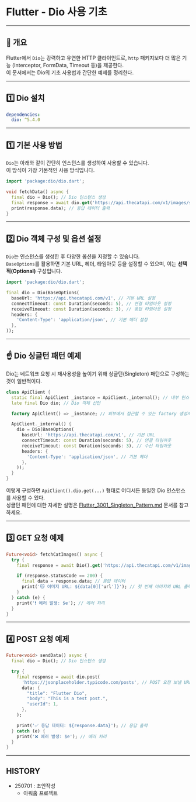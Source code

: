 # Flutter - Dio 사용 기초

---

## 📌 개요

Flutter에서 `Dio`는 강력하고 유연한 HTTP 클라이언트로, `http` 패키지보다 더 많은 기능 (Interceptor, FormData, Timeout 등)을 제공한다.  
이 문서에서는 Dio의 기초 사용법과 간단한 예제를 정리한다.

---

## 1️⃣ Dio 설치

```yaml
dependencies:
  dio: ^5.4.0
```

---

## 1️⃣ 기본 사용 방법

`Dio`는 아래와 같이 간단히 인스턴스를 생성하여 사용할 수 있습니다.  
이 방식이 가장 기본적인 사용 방식입니다.

```dart
import 'package:dio/dio.dart';

void fetchData() async {
  final dio = Dio(); // Dio 인스턴스 생성
  final response = await dio.get('https://api.thecatapi.com/v1/images/search?limit=1'); // GET 요청
  print(response.data); // 응답 데이터 출력
}
```

---

## 2️⃣ Dio 객체 구성 및 옵션 설정

`Dio`는 인스턴스를 생성한 후 다양한 옵션을 지정할 수 있습니다.  
`BaseOptions`를 활용하면 기본 URL, 헤더, 타임아웃 등을 설정할 수 있으며, 이는 **선택적(Optional)** 구성입니다.

```dart
import 'package:dio/dio.dart';

final dio = Dio(BaseOptions(
  baseUrl: 'https://api.thecatapi.com/v1', // 기본 URL 설정
  connectTimeout: const Duration(seconds: 5), // 연결 타임아웃 설정
  receiveTimeout: const Duration(seconds: 3), // 응답 타임아웃 설정
  headers: {
    'Content-Type': 'application/json', // 기본 헤더 설정
  },
));
```

---

## ☝️ Dio 싱글턴 패턴 예제

Dio는 네트워크 요청 시 재사용성을 높이기 위해 싱글턴(Singleton) 패턴으로 구성하는 것이 일반적이다.

```dart
class ApiClient {
  static final ApiClient _instance = ApiClient._internal(); // 내부 인스턴스 생성
  late final Dio dio; // Dio 객체 선언

  factory ApiClient() => _instance; // 외부에서 접근할 수 있는 factory 생성자

  ApiClient._internal() {
    dio = Dio(BaseOptions(
      baseUrl: 'https://api.thecatapi.com/v1', // 기본 URL
      connectTimeout: const Duration(seconds: 5), // 연결 타임아웃
      receiveTimeout: const Duration(seconds: 3), // 수신 타임아웃
      headers: {
        'Content-Type': 'application/json', // 기본 헤더
      },
    ));
  }
}
```

이렇게 구성하면 `ApiClient().dio.get(...)` 형태로 어디서든 동일한 Dio 인스턴스를 사용할 수 있다.  
싱글턴 패턴에 대한 자세한 설명은 [Flutter_3001_Singleton_Pattern.md](Flutter_3001_Singleton_Pattern.md) 문서를 참고하세요.

---

## 3️⃣ GET 요청 예제

```dart
Future<void> fetchCatImages() async {
  try {
    final response = await Dio().get('https://api.thecatapi.com/v1/images/search?limit=5'); // GET 요청

    if (response.statusCode == 200) {
      final data = response.data; // 응답 데이터
      print('🐱 이미지 URL: ${data[0]['url']}'); // 첫 번째 이미지의 URL 출력
    }
  } catch (e) {
    print('❗ 에러 발생: $e'); // 에러 처리
  }
}
```

---

## 4️⃣ POST 요청 예제

```dart
Future<void> sendData() async {
  final dio = Dio(); // Dio 인스턴스 생성

  try {
    final response = await dio.post(
      'https://jsonplaceholder.typicode.com/posts', // POST 요청 보낼 URL
      data: {
        "title": "Flutter Dio",
        "body": "This is a test post.",
        "userId": 1,
      },
    );

    print('✅ 응답 데이터: ${response.data}'); // 응답 출력
  } catch (e) {
    print('❌ 에러 발생: $e'); // 에러 처리
  }
}
```

---


## HISTORY
- 250701 : 초안작성
    - 아워홈 프로젝트
